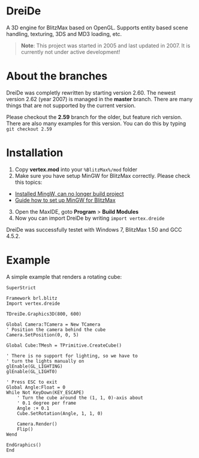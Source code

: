 # DreiDe
A 3D engine for BlitzMax based on OpenGL. Supports entity based scene handling, texturing, 3DS and MD3 loading, etc.

> **Note**: This project was started in 2005 and last updated in 2007. It is currently not under active development!

# About the branches
DreiDe was completly rewritten by starting version 2.60. The newest version 2.62 (year 2007) is managed in the **master** branch. There are many things that are not supported by the current version.

Please checkout the **2.59** branch for the older, but feature rich version. There are also many examples for this version.
You can do this by typing `git checkout 2.59`

# Installation
1. Copy **vertex.mod** into your `%BlitzMax%/mod` folder
2. Make sure you have setup MinGW for BlitzMax correctly. Please check this topics:
 * [Installed MingW, can no longer build project](http://www.blitzbasic.com/Community/posts.php?topic=104435)
 * [Guide how to set up MinGW for BlitzMax](http://www.blitzbasic.com/Community/posts.php?topic=90964)
3. Open the MaxIDE, goto **Program** > **Build Modules**
4. Now you can import DreiDe by writing `import vertex.dreide`

DreiDe was successfully testet with Windows 7, BlitzMax 1.50 and GCC 4.5.2.

# Example
A simple example that renders a rotating cube:

```
SuperStrict

Framework brl.blitz
Import vertex.dreide

TDreiDe.Graphics3D(800, 600)

Global Camera:TCamera = New TCamera
' Position the camera behind the cube
Camera.SetPosition(0, 0, 5)

Global Cube:TMesh = TPrimitive.CreateCube()

' There is no support for lighting, so we have to
' turn the lights manually on
glEnable(GL_LIGHTING)
glEnable(GL_LIGHT0)

' Press ESC to exit
Global Angle:Float = 0
While Not KeyDown(KEY_ESCAPE)
	' Turn the cube around the (1, 1, 0)-axis about
	' 0.1 degree per frame
	Angle :+ 0.1
	Cube.SetRotation(Angle, 1, 1, 0)

	Camera.Render()
	Flip()
Wend

EndGraphics()
End
```
